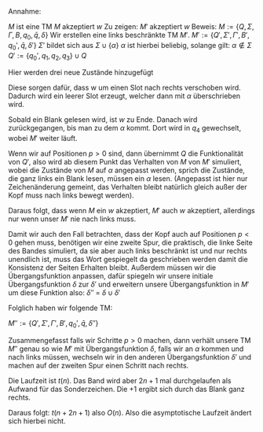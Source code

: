 Annahme:

$M$ ist eine TM 
$M$ akzeptiert $w$
Zu zeigen: $M'$ akzeptiert $w$
Beweis:
$M := \{Q, \Sigma , \Gamma ,B, q_0, \bar{q}, \delta \}$
Wir erstellen eine links beschränkte TM $M'$.
$M' := \{Q', \Sigma' , \Gamma' ,B', q_0', \bar{q}, \delta' \}$
$\Sigma'$ bildet sich aus $\Sigma \cup \{\alpha\}$ 
$\alpha$ ist hierbei beliebig, solange gilt: $\alpha \notin \Sigma$
$Q' := \{q_0',q_1,q_2,q_3\} \cup Q$

Hier werden drei neue Zustände hinzugefügt

Diese sorgen dafür, dass w um einen Slot nach rechts verschoben wird. Dadurch wird ein leerer Slot erzeugt, welcher dann mit $\alpha$ überschrieben wird. 

 Sobald ein Blank gelesen wird, ist $w$ zu Ende. Danach wird zurückgegangen, bis man zu dem $\alpha$ kommt. Dort wird in $q_4$ gewechselt, wobei $M'$ weiter läuft.

 Wenn wir auf Positionen $p > 0$ sind, dann übernimmt $Q$  die Funktionalität von $Q'$, also wird ab diesem Punkt das Verhalten von $M$ von $M'$ simuliert, wobei die Zustände von $M$ auf $\alpha$ angepasst werden, sprich die Zustände, die ganz links ein Blank lesen, müssen ein $\alpha$ lesen. (Angepasst ist hier nur Zeichenänderung gemeint, das Verhalten bleibt natürlich gleich außer der Kopf muss nach links bewegt werden).

Daraus folgt, dass wenn $M$ ein $w$ akzeptiert, $M'$ auch $w$ akzeptiert, allerdings nur wenn unser $M'$ nie nach links muss.

Damit wir auch den Fall betrachten, dass der Kopf auch auf Positionen $p < 0$ gehen muss, benötigen wir eine zweite Spur, die praktisch, die linke Seite des Bandes simuliert, da sie aber auch links beschränkt ist und nur rechts unendlich ist, muss das Wort gespiegelt da geschrieben werden damit die Konsistenz der Seiten Erhalten bleibt. Außerdem müssen wir die Übergangsfunktion anpassen, dafür spiegeln wir unsere initiale Übergangsfunktion $\delta$ zur $\delta'$ und erweitern unsere Übergangsfunktion in $M'$ um diese Funktion also:
$\delta''$ = $\delta \cup \delta'$

Folglich haben wir folgende TM:

$M'' := \{Q', \Sigma' , \Gamma' ,B', q_0', \bar{q}, \delta'' \}$

Zusammengefasst falls wir Schritte $p > 0$ machen, dann verhält unsere TM $M''$ genau so wie $M'$ mit Übergangsfunktion $\delta$, falls wir an $\alpha$ kommen und nach links müssen, wechseln wir in den anderen Übergangsfunktion $\delta'$ und machen auf der zweiten Spur einen Schritt nach rechts.

Die Laufzeit ist $t(n)$. Das Band wird aber $2n + 1$ mal durchgelaufen als Aufwand für das Sonderzeichen.
Die $+ 1$ ergibt sich durch das Blank ganz rechts.

Daraus folgt: $t(n+2n+1)$ also $O(n)$.
Also die asymptotische Laufzeit ändert sich hierbei nicht.